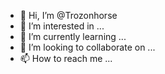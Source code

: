 - 👋 Hi, I’m @Trozonhorse
- 👀 I’m interested in ...
- 🌱 I’m currently learning ...
- 💞️ I’m looking to collaborate on ...
- 📫 How to reach me ...

<!---
Trozonhorse/Trozonhorse is a ✨ special ✨ repository because its `README.md` (this file) appears on your GitHub profile.
You can click the Preview link to take a look at your changes.
--->
